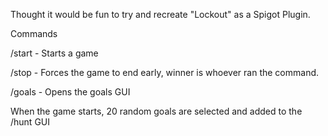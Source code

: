 Thought it would be fun to try and recreate "Lockout" as a Spigot Plugin.

Commands

/start - Starts a game

/stop - Forces the game to end early, winner is whoever ran the command.

/goals - Opens the goals GUI

When the game starts, 20 random goals are selected and added to the /hunt GUI
